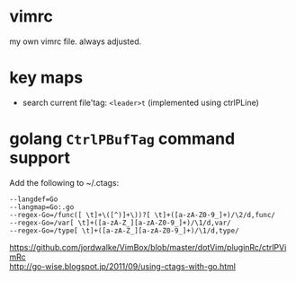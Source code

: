 # vimrc
my own vimrc file. always adjusted.

# key maps
* search current file'tag: `<leader>t`  (implemented using ctrlPLine)

# golang `CtrlPBufTag` command support
Add the following to ~/.ctags:
```shell
--langdef=Go
--langmap=Go:.go
--regex-Go=/func([ \t]+\([^)]+\))?[ \t]+([a-zA-Z0-9_]+)/\2/d,func/
--regex-Go=/var[ \t]+([a-zA-Z_][a-zA-Z0-9_]+)/\1/d,var/
--regex-Go=/type[ \t]+([a-zA-Z_][a-zA-Z0-9_]+)/\1/d,type/
```
https://github.com/jordwalke/VimBox/blob/master/dotVim/pluginRc/ctrlPVimRc  
http://go-wise.blogspot.jp/2011/09/using-ctags-with-go.html  
